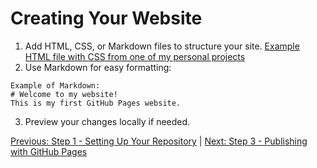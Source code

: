 # Creating Your Website
1. Add HTML, CSS, or Markdown files to structure your site.
[Example HTML file with CSS from one of my personal projects](https://github.com/keysor/Wahlburgers-Beer-Menu/blob/main/index.html)
2. Use Markdown for easy formatting:
```
Example of Markdown:
# Welcome to my website!
This is my first GitHub Pages website.
```
3. Preview your changes locally if needed.

[Previous: Step 1 - Setting Up Your Repository](Step_One.md) | [Next: Step 3 - Publishing with GitHub Pages](Step_Three.md)
